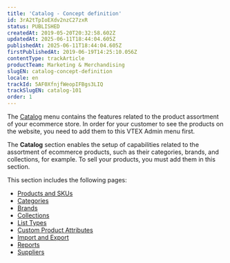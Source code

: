 ```yaml
---
title: 'Catalog - Concept definition'
id: 3rA2tTpIoEXdv2nzC27zxR
status: PUBLISHED
createdAt: 2019-05-20T20:32:58.602Z
updatedAt: 2025-06-11T18:44:04.605Z
publishedAt: 2025-06-11T18:44:04.605Z
firstPublishedAt: 2019-06-19T14:25:10.056Z
contentType: trackArticle
productTeam: Marketing & Merchandising
slugEN: catalog-concept-definition
locale: en
trackId: 5AF0XfnjfWeopIFBgs3LIQ
trackSlugEN: catalog-101
order: 1
---
```


The [Catalog](/en/tutorial/catalog-overview--77M8ItLhDXs6aBdQTqToVe) menu contains the features related to the product assortment of your ecommerce store. In order for your customer to see the products on the website, you need to add them to this VTEX Admin menu first.

The **Catalog** section enables the setup of capabilities related to the assortment of ecommerce products, such as their categories, brands, and collections, for example. To sell your products, you must add them in this section.

This section includes the following pages:

- [Products and SKUs](/en/tutorial/products-and-skus--2ig7TmROlirWirZjFWZ3By)
- [Categories](/en/tutorial/registering-a-category--tutorials_206)  
- [Brands](/en/tutorial/registering-brands--tutorials_1414) 
- [Collections](/en/tutorial/creating-collections-beta--yJBHqNMViOAnnnq4fyOye)    
- [List Types](/en/tutorial/creating-a-type-of-list--tutorials_254)    
- [Custom Product Attributes](/en/tutorial/adding-an-attachment--7zHMUpuoQE4cAskqEUWScU)    
- [Import and Export](/en/tutorial/filling-in-fields-in-the-import-spreadsheet--4nYhx63Q5yokQWaMguaIgI)    
- [Reports](/en/tutorial/how-to-use-the-index-report--4ikVpMhwByyS8sysaeOIm4)
- [Suppliers](/en/tutorial/catalog-overview--77M8ItLhDXs6aBdQTqToVe#suppliers)  

